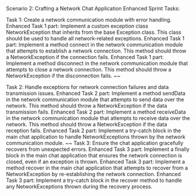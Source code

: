Scenario 2: Crafting a Network Chat Application
Enhanced Sprint Tasks:


Task 1: Create a network communication module with error handling.
Enhanced Task 1 part: Implement a custom exception class NetworkException that inherits from the base Exception class. This class should be used to handle all network-related exceptions.
Enhanced Task 1 part: Implement a method connect in the network communication module that attempts to establish a network connection. This method should throw a NetworkException if the connection fails.
Enhanced Task 1 part: Implement a method disconnect in the network communication module that attempts to close a network connection. This method should throw a NetworkException if the disconnection fails.
~~

Task 2: Handle exceptions for network connection failures and data transmission issues.
Enhanced Task 2 part: Implement a method sendData in the network communication module that attempts to send data over the network. This method should throw a NetworkException if the data transmission fails.
Enhanced Task 2 part: Implement a method receiveData in the network communication module that attempts to receive data over the network. This method should throw a NetworkException if the data reception fails.
Enhanced Task 2 part: Implement a try-catch block in the main chat application to handle NetworkExceptions thrown by the network communication module.
~~
Task 3: Ensure the chat application gracefully recovers from unexpected errors.
Enhanced Task 3 part: Implement a finally block in the main chat application that ensures the network connection is closed, even if an exception is thrown.
Enhanced Task 3 part: Implement a method recover in the main chat application that attempts to recover from a NetworkException by re-establishing the network connection.
Enhanced Task 3 part: Implement a try-catch block in the recover method to handle any NetworkExceptions thrown during the recovery process.